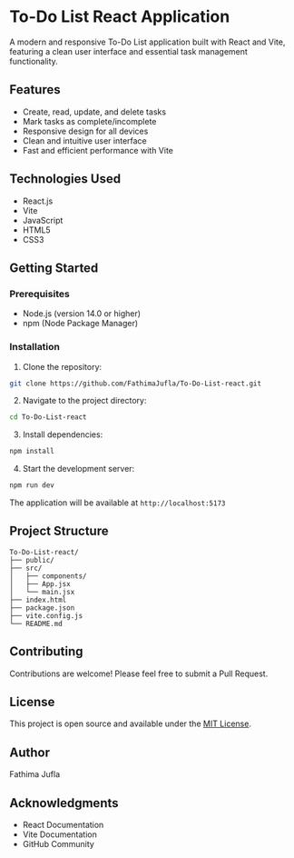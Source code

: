# To-Do List React Application

A modern and responsive To-Do List application built with React and Vite, featuring a clean user interface and essential task management functionality.

## Features

- Create, read, update, and delete tasks
- Mark tasks as complete/incomplete
- Responsive design for all devices
- Clean and intuitive user interface
- Fast and efficient performance with Vite

## Technologies Used

- React.js
- Vite
- JavaScript
- HTML5
- CSS3

## Getting Started

### Prerequisites

- Node.js (version 14.0 or higher)
- npm (Node Package Manager)

### Installation

1. Clone the repository:
```bash
git clone https://github.com/FathimaJufla/To-Do-List-react.git
```

2. Navigate to the project directory:
```bash
cd To-Do-List-react
```

3. Install dependencies:
```bash
npm install
```

4. Start the development server:
```bash
npm run dev
```

The application will be available at `http://localhost:5173`

## Project Structure

```
To-Do-List-react/
├── public/
├── src/
│   ├── components/
│   ├── App.jsx
│   └── main.jsx
├── index.html
├── package.json
├── vite.config.js
└── README.md
```

## Contributing

Contributions are welcome! Please feel free to submit a Pull Request.

## License

This project is open source and available under the [MIT License](LICENSE).

## Author

Fathima Jufla

## Acknowledgments

- React Documentation
- Vite Documentation
- GitHub Community
